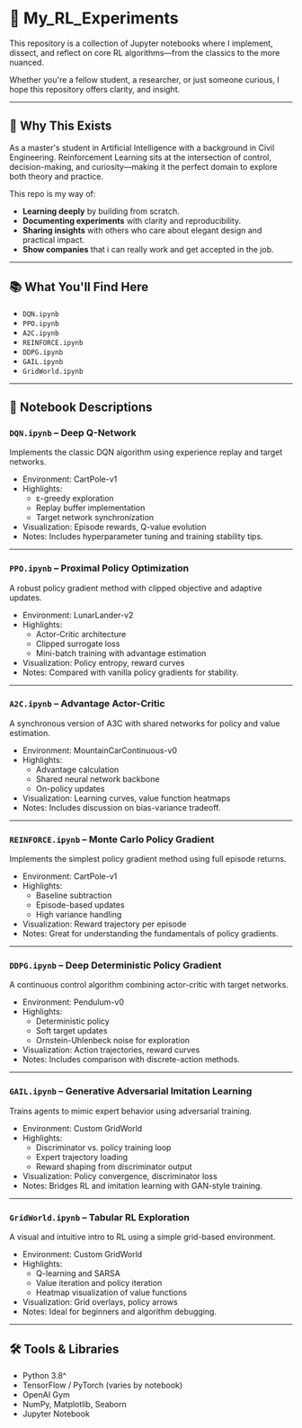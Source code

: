 # 🧠 My_RL_Experiments

This repository is a collection of Jupyter notebooks where I implement, dissect, and reflect on core RL algorithms—from the classics to the more nuanced.

Whether you're a fellow student, a researcher, or just someone curious, I hope this repository offers clarity, and insight.

---

## 🚀 Why This Exists

As a master's student in Artificial Intelligence with a background in Civil Engineering. Reinforcement Learning sits at the intersection of control, decision-making, and curiosity—making it the perfect domain to explore both theory and practice.

This repo is my way of:
- **Learning deeply** by building from scratch.
- **Documenting experiments** with clarity and reproducibility.
- **Sharing insights** with others who care about elegant design and practical impact.
- **Show companies** that i can really work and get accepted in the job.
---

## 📚 What You'll Find Here

- `DQN.ipynb`
- `PPO.ipynb`
- `A2C.ipynb`
- `REINFORCE.ipynb`
- `DDPG.ipynb`
- `GAIL.ipynb`
- `GridWorld.ipynb`

---

## 📘 Notebook Descriptions

### `DQN.ipynb` – Deep Q-Network  
Implements the classic DQN algorithm using experience replay and target networks.  
- Environment: CartPole-v1  
- Highlights:  
  - ε-greedy exploration  
  - Replay buffer implementation  
  - Target network synchronization  
- Visualization: Episode rewards, Q-value evolution  
- Notes: Includes hyperparameter tuning and training stability tips.

---

### `PPO.ipynb` – Proximal Policy Optimization  
A robust policy gradient method with clipped objective and adaptive updates.  
- Environment: LunarLander-v2  
- Highlights:  
  - Actor-Critic architecture  
  - Clipped surrogate loss  
  - Mini-batch training with advantage estimation  
- Visualization: Policy entropy, reward curves  
- Notes: Compared with vanilla policy gradients for stability.

---

### `A2C.ipynb` – Advantage Actor-Critic  
A synchronous version of A3C with shared networks for policy and value estimation.  
- Environment: MountainCarContinuous-v0  
- Highlights:  
  - Advantage calculation  
  - Shared neural network backbone  
  - On-policy updates  
- Visualization: Learning curves, value function heatmaps  
- Notes: Includes discussion on bias-variance tradeoff.

---

### `REINFORCE.ipynb` – Monte Carlo Policy Gradient  
Implements the simplest policy gradient method using full episode returns.  
- Environment: CartPole-v1  
- Highlights:  
  - Baseline subtraction  
  - Episode-based updates  
  - High variance handling  
- Visualization: Reward trajectory per episode  
- Notes: Great for understanding the fundamentals of policy gradients.

---

### `DDPG.ipynb` – Deep Deterministic Policy Gradient  
A continuous control algorithm combining actor-critic with target networks.  
- Environment: Pendulum-v0  
- Highlights:  
  - Deterministic policy  
  - Soft target updates  
  - Ornstein-Uhlenbeck noise for exploration  
- Visualization: Action trajectories, reward curves  
- Notes: Includes comparison with discrete-action methods.

---

### `GAIL.ipynb` – Generative Adversarial Imitation Learning  
Trains agents to mimic expert behavior using adversarial training.  
- Environment: Custom GridWorld  
- Highlights:  
  - Discriminator vs. policy training loop  
  - Expert trajectory loading  
  - Reward shaping from discriminator output  
- Visualization: Policy convergence, discriminator loss  
- Notes: Bridges RL and imitation learning with GAN-style training.

---

### `GridWorld.ipynb` – Tabular RL Exploration  
A visual and intuitive intro to RL using a simple grid-based environment.  
- Environment: Custom GridWorld  
- Highlights:  
  - Q-learning and SARSA  
  - Value iteration and policy iteration  
  - Heatmap visualization of value functions  
- Visualization: Grid overlays, policy arrows  
- Notes: Ideal for beginners and algorithm debugging.
---

## 🛠️ Tools & Libraries

- Python 3.8^
- TensorFlow / PyTorch (varies by notebook)
- OpenAI Gym
- NumPy, Matplotlib, Seaborn
- Jupyter Notebook


